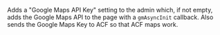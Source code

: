 Adds a "Google Maps API Key" setting to the admin which, if not empty, adds the Google Maps API to the page with a `gmAsyncInit` callback. Also sends the Google Maps Key to ACF so that ACF maps work.
